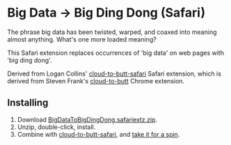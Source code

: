# Big Data -> Big Ding Dong (Safari)

The phrase big data has been twisted, warped, and coaxed into meaning almost anything. What's one more loaded meaning?

This Safari extension replaces occurrences of 'big data' on web pages with 'big ding dong'.

Derived from Logan Collins' [cloud-to-butt-safari](https://github.com/logancollins/cloud-to-butt-safari) Safari extension, which is derived from Steven Frank's [cloud-to-butt](https://github.com/panicsteve/cloud-to-butt) Chrome extension.

## Installing

1. Download [BigDataToBigDingDong.safariextz.zip](https://github.com/doogiedoogie/big-data-to-big-ding-dong-safari/blob/master/BigDataToBigDingDong.safariextz.zip?raw=true).
2. Unzip, double-click, install.
3. Combine with [cloud-to-butt-safari](https://github.com/logancollins/cloud-to-butt-safari), and [take it for a spin](https://www.google.com/search?q=big%20data%20in%20the%20cloud).